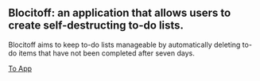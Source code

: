 ## Blocitoff: an application that allows users to create self-destructing to-do lists.

Blocitoff aims to keep to-do lists manageable by automatically deleting to-do items that have not been completed after seven days.

[To App](http://iamkevinlowe-blocitoff.herokuapp.com/)